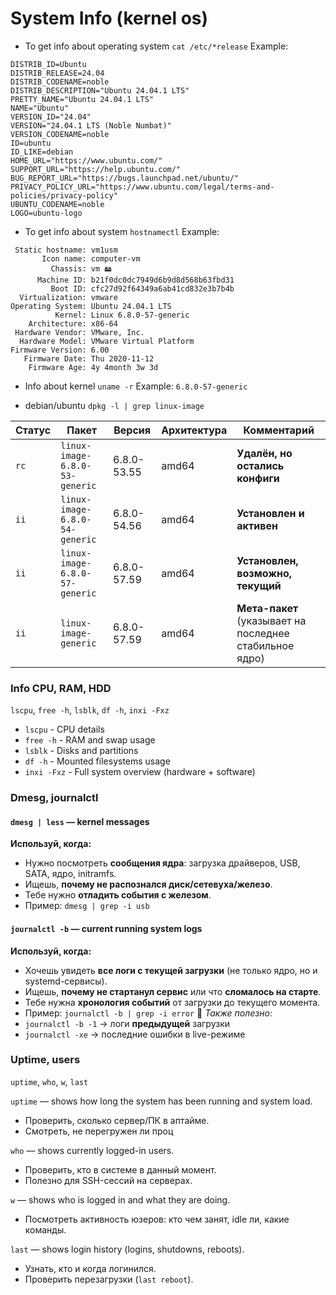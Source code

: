 # System Info (kernel os)

- To get info about operating system
`cat /etc/*release`
Example:
```
DISTRIB_ID=Ubuntu
DISTRIB_RELEASE=24.04
DISTRIB_CODENAME=noble
DISTRIB_DESCRIPTION="Ubuntu 24.04.1 LTS"
PRETTY_NAME="Ubuntu 24.04.1 LTS"
NAME="Ubuntu"
VERSION_ID="24.04"
VERSION="24.04.1 LTS (Noble Numbat)"
VERSION_CODENAME=noble
ID=ubuntu
ID_LIKE=debian
HOME_URL="https://www.ubuntu.com/"
SUPPORT_URL="https://help.ubuntu.com/"
BUG_REPORT_URL="https://bugs.launchpad.net/ubuntu/"
PRIVACY_POLICY_URL="https://www.ubuntu.com/legal/terms-and-policies/privacy-policy"
UBUNTU_CODENAME=noble
LOGO=ubuntu-logo
```

- To get info about system
`hostnamectl`
Example:
```
 Static hostname: vm1usm
       Icon name: computer-vm
         Chassis: vm 🖴
      Machine ID: b21f0dc0dc7949d6b9d8d568b63fbd31
         Boot ID: cfc27d92f64349a6ab41cd832e3b7b4b
  Virtualization: vmware
Operating System: Ubuntu 24.04.1 LTS
          Kernel: Linux 6.8.0-57-generic
    Architecture: x86-64
 Hardware Vendor: VMware, Inc.
  Hardware Model: VMware Virtual Platform
Firmware Version: 6.00
   Firmware Date: Thu 2020-11-12
    Firmware Age: 4y 4month 3w 3d
```

- Info about kernel
`uname -r`
Example:
`6.8.0-57-generic`

- debian/ubuntu
`dpkg -l | grep linux-image`

|Статус|Пакет|Версия|Архитектура|Комментарий|
|---|---|---|---|---|
|`rc`|`linux-image-6.8.0-53-generic`|6.8.0-53.55|amd64|**Удалён, но остались конфиги**|
|`ii`|`linux-image-6.8.0-54-generic`|6.8.0-54.56|amd64|**Установлен и активен**|
|`ii`|`linux-image-6.8.0-57-generic`|6.8.0-57.59|amd64|**Установлен, возможно, текущий**|
|`ii`|`linux-image-generic`|6.8.0-57.59|amd64|**Мета-пакет** (указывает на последнее стабильное ядро)|


### Info CPU, RAM, HDD
`lscpu`, `free -h`, `lsblk`, `df -h`, `inxi -Fxz`

- `lscpu` - CPU details
- `free -h` - RAM and swap usage
- `lsblk` - Disks and partitions
- `df -h` - Mounted filesystems usage
- `inxi -Fxz` - Full system overview (hardware + software)

### Dmesg, journalctl

#### `dmesg | less` — kernel messages
**Используй, когда:**
- Нужно посмотреть **сообщения ядра**: загрузка драйверов, USB, SATA, ядро, initramfs.
- Ищешь, **почему не распознался диск/сетевуха/железо**.
- Тебе нужно **отладить события с железом**.
- Пример: `dmesg | grep -i usb`


#### `journalctl -b` — current running system logs
**Используй, когда:**
- Хочешь увидеть **все логи с текущей загрузки** (не только ядро, но и systemd-сервисы).
- Ищешь, **почему не стартанул сервис** или что **сломалось на старте**.
- Тебе нужна **хронология событий** от загрузки до текущего момента.
- Пример: `journalctl -b | grep -i error`
📌 _Также полезно:_
- `journalctl -b -1` → логи **предыдущей** загрузки
- `journalctl -xe` → последние ошибки в live-режиме

### Uptime, users
`uptime`, `who`, `w`, `last`

`uptime` — shows how long the system has been running and system load.
- Проверить, сколько сервер/ПК в аптайме.
- Смотреть, не перегружен ли проц

`who` — shows currently logged-in users.
- Проверить, кто в системе в данный момент.
- Полезно для SSH-сессий на серверах.

`w` — shows who is logged in and what they are doing.
- Посмотреть активность юзеров: кто чем занят, idle ли, какие команды.

`last` — shows login history (logins, shutdowns, reboots).
- Узнать, кто и когда логинился.
- Проверить перезагрузки (`last reboot`).